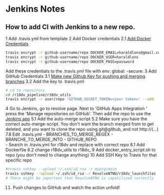 # Jenkins Notes

## How to add CI with Jenkins to a new repo.
1 Add .travis.yml from template
2 Add Docker credentials
2.1 [Add Docker Credentials](https://sebest.github.io/post/using-travis-ci-to-build-docker-images/)
```bash
travis encrypt -r github-username/repo DOCKER_EMAIL=haraldlons@gmail.com
travis encrypt -r github-username/repo DOCKER_USER=haraldlons
travis encrypt -r github-username/repo DOCKER_PASS=password
```
Add these credentials to the .travis.yml file with env: global: -secure:<key>
3 Add GitHub Credentials
3.1 [Make new Github Key for pushing and merging branches](https://chrisdown.name/2015/09/27/auto-merging-successful-builds-from-travis-ci.html)
3.2 Add the key to .travis.yml
```bash
# cd to repository
cd /r18dv_pipeline/r18dv_utils
travis encrypt -r user/repo 'GITHUB_SECRET_TOKEN=<your token>' --add
```
4 Go to Jenkins, go to revolve page. Next to 'GitHub Apps Integration
' press the 'Manage repositories on GitHub'. Then add the repo to use the [Jenkins app](https://github.com/organizations/RevolveNTNU/settings/installations/214128#url/ )
5.1 Add the auto-merge script
5.2 Make sure you have the correct auto-merge-script.
You don't want the branch merged from to get deleted, and you want to clone the repo using git@github, and not http://(...)
7.8 Edit .travis.yml
	- BRANCHES_TO_MERGE_REGEX
	- BRANCHE_TO_MERGE_INTO
	- GITHUB_REPO  
	- Search in .travis.yml for r18dv and replace with correct repo
8.1 Add Dockerfile
8.2 change r18dv_utils to r18dv_<repo-name>
9 Add docker_entry_script.sh to repo (you don't need to change anything)
10 Add SSH Key to Travis for that specific repo
```bash
#travis sshkey --upload ~/.ssh/id_rsa -r myorg/main 
travis sshkey --upload ~/.ssh/id_rsa -r RevolveNTNU/r18dv_launchfiles
# There might be important that RevolveNTNU is capatilized correctly
```
11. Push changes to GitHub and watch the action unfold!